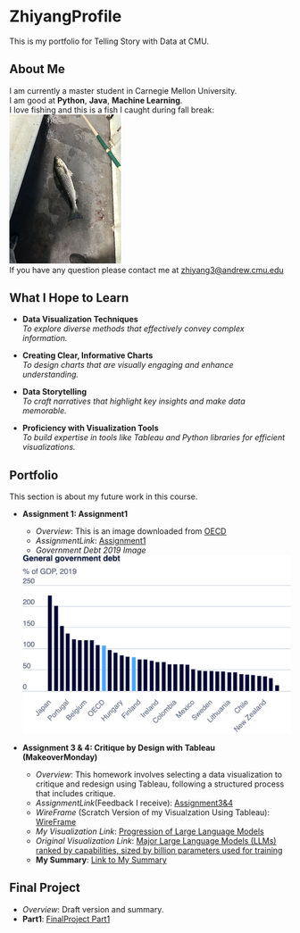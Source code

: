 # ZhiyangProfile
This is my portfolio for Telling Story with Data at CMU.
## About Me
I am currently a master student in Carnegie Mellon University.  
I am good at **Python**, **Java**, **Machine Learning**.  
I love fishing and this is a fish I caught during fall break:  
<img src="8b5b8b065dab558dc35ce6587694024.jpg" alt="Description" width="200"/>  
If you have any question please contact me at [zhiyang3@andrew.cmu.edu](zhiyang3@andrew.cmu.edu)

## What I Hope to Learn
- **Data Visualization Techniques**  
  _To explore diverse methods that effectively convey complex information._

- **Creating Clear, Informative Charts**  
  _To design charts that are visually engaging and enhance understanding._

- **Data Storytelling**  
  _To craft narratives that highlight key insights and make data memorable._

- **Proficiency with Visualization Tools**  
  _To build expertise in tools like Tableau and Python libraries for efficient visualizations._


## Portfolio  
This section is about my future work in this course.  
- **Assignment 1: Assignment1**  
  - _Overview_: This is an image downloaded from [OECD](https://www.oecd.org/en/data/indicators/general-government-debt.html?oecdcontrol-3122613a85-var3=2019)  
  - _AssignmentLink_: [Assignment1](/Assignment1.md)  
  - _Government Debt 2019 Image_  
    
  <img src="export-2024-11-05T01_23_27.282Z.png" alt="Description" width="500"/>
  
- **Assignment 3 & 4: Critique by Design with Tableau (MakeoverMonday)**  
  - _Overview_: This homework involves selecting a data visualization to critique and redesign using Tableau, following a structured process that includes critique.  
  - _AssignmentLink_(Feedback I receive): [Assignment3&4](/Assignment3&4.md)
  - _WireFrame_ (Scratch Version of my Visualzation Using Tableau): [WireFrame](/WireFrame.md)  
  - _My Visualization Link_: [Progression of Large Language Models](/LLM.md)  
  - _Original Visualization Link_: [Major Large Language Models (LLMs)  
ranked by capabilities, sized by billion parameters used for training](https://informationisbeautiful.net/visualizations/the-rise-of-generative-ai-large-language-models-llms-like-chatgpt/)
  - **My Summary**: [Link to My Summary](/Assignment3&4Summary.md)
 
## Final Project
- _Overview_: Draft version and summary.  
- **Part1**: [FinalProject Part1](/FinalProjectPaart1.md)

